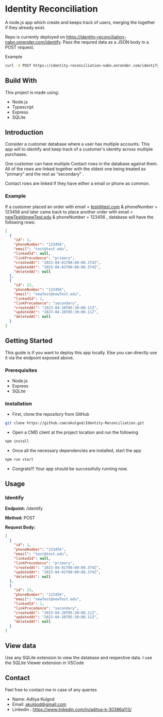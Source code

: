 
# Identity Reconciliation

A node.js app which create and keeps track of users, merging the together if they already exist.

Repo is currently deployed on https://identity-reconciliation-nabn.onrender.com/identify. Pass the requred data as a JSON body in a POST request.

Example
```sh
curl -X POST https://identity-reconciliation-nabn.onrender.com/identify -H "Content-Type: application/json" -d "{\"email\": \"b@b.com\", \"phoneNumber\": \"1234567890\"}"
```

## Build With

This project is made using:
* Node.js
* Typescript
* Express
* SQLite

## Introduction

Consider a customer database where a user has multiple accounts. This app will to identify and keep track of a customer's identity across multiple purchases.

One customer can have multiple Contact rows in the database against them. All of the rows are linked together
with the oldest one being treated as "primary” and the rest as “secondary” .

Contact rows are linked if they have either a email or phone as common.

### Example
If a customer placed an order with
email = test@test.com & phoneNumber = 123456
and later came back to place another order with
email = newTest@newTest.edu & phoneNumber = 123456 ,
database will have the following rows:

```json
[
  {
    "id": 1,
    "phoneNumber": "123456",
    "email": "test@test.edu",
    "linkedId": null,
    "linkPrecedence": "primary",
    "createdAt": "2023-04-01T00:00:00.374Z",
    "updatedAt": "2023-04-01T00:00:00.374Z",
    "deletedAt": null
  },
  {
    "id": 23,
    "phoneNumber": "123456",
    "email": "newTest@newTest.edu",
    "linkedId": 1,
    "linkPrecedence": "secondary",
    "createdAt": "2023-04-20T05:30:00.11Z",
    "updatedAt": "2023-04-20T05:30:00.11Z",
    "deletedAt": null
  }
]
```


## Getting Started

This guide is if you want to deploy this app locally. Else you can directly use it via the endpoint exposed above.

### Prerequisites

* Node.js
* Express
* SQLite

### Installation

* First, clone the repository from GitHub
```sh
git clone https://github.com/akulgod/Identity-Reconciliation.git
```
* Open a CMD client at the project location and run the following
```sh
npm install 
```
*  Once all the necessary dependencies are installed, start the app
```sh
npm run start
```
* Congrats!!! Your app should be successfully running now.

## Usage
### Identify

**Endpoint:** /identify

**Method:**  POST

**Request Body:**
```json
[
  {
    "id": 1,
    "phoneNumber": "123456",
    "email": "test@test.edu",
    "linkedId": null,
    "linkPrecedence": "primary",
    "createdAt": "2023-04-01T00:00:00.374Z",
    "updatedAt": "2023-04-01T00:00:00.374Z",
    "deletedAt": null
  },
  {
    "id": 23,
    "phoneNumber": "123456",
    "email": "newTest@newTest.edu",
    "linkedId": 1,
    "linkPrecedence": "secondary",
    "createdAt": "2023-04-20T05:30:00.11Z",
    "updatedAt": "2023-04-20T05:30:00.11Z",
    "deletedAt": null
  }
]
```

## View data
Use any SQLite extension to view the database and respective data. I use the SQLite Viewer extension in  VSCode

## Contact

Feel free to contact me in case of any queries

* Name: Aditya Kulgod
* Email: akulgod@gmail.com
* Linkedin : <https://www.linkedin.com/in/aditya-k-30386a113/>



